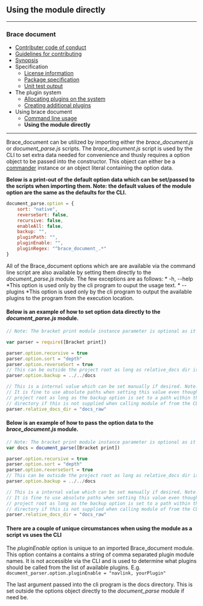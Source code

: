 ## Using the module directly 

----
### Brace document
* [Contributer code of conduct](https://github.com/restarian/brace_document/blob/master/docs/contributer_code_of_conduct.md)
* [Guidelines for contributing](https://github.com/restarian/brace_document/blob/master/docs/guidelines_for_contributing.md)
* [Synopsis](https://github.com/restarian/brace_document/blob/master/docs/synopsis.md)
* Specification
  * [License information](https://github.com/restarian/brace_document/blob/master/docs/specification/license_information.md)
  * [Package specification](https://github.com/restarian/brace_document/blob/master/docs/specification/package_specification.md)
  * [Unit test output](https://github.com/restarian/brace_document/blob/master/docs/specification/unit_test_output.md)
* The plugin system
  * [Allocating plugins on the system](https://github.com/restarian/brace_document/blob/master/docs/the_plugin_system/allocating_plugins_on_the_system.md)
  * [Creating additional plugins](https://github.com/restarian/brace_document/blob/master/docs/the_plugin_system/creating_additional_plugins.md)
* Using brace document
  * [Command line usage](https://github.com/restarian/brace_document/blob/master/docs/using_brace_document/command_line_usage.md)
  * **Using the module directly**

----

Brace_document can be utilized by importing either the *brace_document.js* or *document_parse.js* scripts. The *brace_document.js* script is 
used by the CLI to set extra data needed for convenience and thusly requires a option object to be passed into the constructor. 
This object can either be a [commander](https://npmjs.org/packages/commander) instance or an object literal containing the option data. 

**Below is a print-out of the default option data which can be set/passed to the scripts when importing them. Note: the default values of the module option are the same as the defaults for the CLI.** 
```javascript
document_parse.option = {
	sort: "native", 
	reverseSort: false,
	recursive: false, 
	enableAll: false,
	backup: "",
	pluginPath: "",
	pluginEnable: "",
	pluginRegex: "^brace_document_.*"
}
```

All of the Brace_document options which are are available via the command line script are also available by setting them directly to the *document_parse.js* module. The few exceptions are as follows: 
	* -h, --help *This option is used only by the cli program to ouput the usage text.
	* --plugins *This option is used only by the cli program to output the available plugins to the program from the execution location.

#### Below is an example of how to set option data directly to the *document_parse.js* module.
```javascript
// Note: The bracket print module instance parameter is optional as it is also loaded automatically if not included.

var parser = require([Bracket print])

parser.option.recursive = true
parser.option.sort = "depth" 
parser.option.reverseSort = true
// This can be outside the project root as long as relative_docs dir is not.
parser.option.backup = ../../docs 

// This is a internal value which can be set manually if desired. Note: It will also be resolved if need be.
// It is fine to use absolute paths when setting this value even though it is named with the word relative internally. This directory can be outside the 
// project root as long as the backup option is set to a path within the project. The *project_root* value will be set to the process current working 
// directory if this is not supplied when calling module of from the CLI. 
parser.relative_docs_dir = "docs_raw"
```

#### Below is an example of how to pass the option data to the *brace_document.js* module.
```javascript
// Note: The bracket print module instance parameter is optional as it is also loaded automatically if not included.
var docs = document_parse([Bracket print])

parser.option.recursive = true
parser.option.sort = "depth" 
parser.option.reverseSort = true
// This can be outside the project root as long as relative_docs dir is not.
parser.option.backup = ../../docs 

// This is a internal value which can be set manually if desired. Note: It will also be resolved if need be.
// It is fine to use absolute paths when setting this value even though it is named with the word relative internally. This directory can be outside the 
// project root as long as the backup option is set to a path within the project. The *project_root* value will be set to the process current working 
// directory if this is not supplied when calling module of from the CLI. 
parser.relative_docs_dir = "docs_raw"
```

#### There are a couple of unique circumstances when using the module as a script vs uses the CLI
The *pluginEnable* option is unique to an imported Brace_document module. This option contains a contains a string of comma separated plugin module names. It is not accessible via the CLI and is used to determine what plugins should be called from the list of available plugins.
E.g. ```document_parser.option.pluginEnable = "navlink, yourPlugin"```
 
The last argument passed into the cli program is the docs directory. This is set outside the options object directly to the *document_parse* module if need be.  
